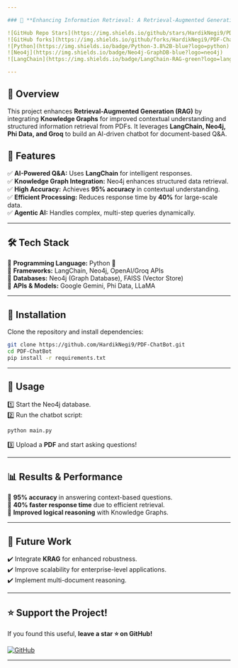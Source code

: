 ```yaml
---

### 📌 **Enhancing Information Retrieval: A Retrieval-Augmented Generation (RAG) Framework with Knowledge Graph Integration**  

![GitHub Repo Stars](https://img.shields.io/github/stars/HardikNegi9/PDF-ChatBot?style=social)  
![GitHub forks](https://img.shields.io/github/forks/HardikNegi9/PDF-ChatBot?style=social)  
![Python](https://img.shields.io/badge/Python-3.8%2B-blue?logo=python)  
![Neo4j](https://img.shields.io/badge/Neo4j-GraphDB-blue?logo=neo4j)  
![LangChain](https://img.shields.io/badge/LangChain-RAG-green?logo=langchain)  

---
```


## 📖 **Overview**  
This project enhances **Retrieval-Augmented Generation (RAG)** by integrating **Knowledge Graphs** for improved contextual understanding and structured information retrieval from PDFs. It leverages **LangChain, Neo4j, Phi Data, and Groq** to build an AI-driven chatbot for document-based Q&A.  

## 🚀 **Features**  
✅ **AI-Powered Q&A:** Uses **LangChain** for intelligent responses.  
✅ **Knowledge Graph Integration:** Neo4j enhances structured data retrieval.  
✅ **High Accuracy:** Achieves **95% accuracy** in contextual understanding.  
✅ **Efficient Processing:** Reduces response time by **40%** for large-scale data.  
✅ **Agentic AI:** Handles complex, multi-step queries dynamically.  

---

## 🛠 **Tech Stack**  
🔹 **Programming Language:** Python 🐍  
🔹 **Frameworks:** LangChain, Neo4j, OpenAI/Groq APIs  
🔹 **Databases:** Neo4j (Graph Database), FAISS (Vector Store)  
🔹 **APIs & Models:** Google Gemini, Phi Data, LLaMA  

---

## 📌 **Installation**  
Clone the repository and install dependencies:  
```bash
git clone https://github.com/HardikNegi9/PDF-ChatBot.git
cd PDF-ChatBot
pip install -r requirements.txt
```

---

## 🎯 **Usage**  
1️⃣ Start the Neo4j database.  
2️⃣ Run the chatbot script:  
```bash
python main.py
```
3️⃣ Upload a **PDF** and start asking questions!  

---

## 📊 **Results & Performance**  
🔹 **95% accuracy** in answering context-based questions.  
🔹 **40% faster response time** due to efficient retrieval.  
🔹 **Improved logical reasoning** with Knowledge Graphs.  

---

## 📌 **Future Work**  
✔️ Integrate **KRAG** for enhanced robustness.  
✔️ Improve scalability for enterprise-level applications.  
✔️ Implement multi-document reasoning.  

---

## ⭐ **Support the Project!**  
If you found this useful, **leave a star ⭐ on GitHub!**  

[![GitHub](https://img.shields.io/github/stars/HardikNegi9/PDF-ChatBot?style=social)](https://github.com/HardikNegi9/PDF-ChatBot)  

---
